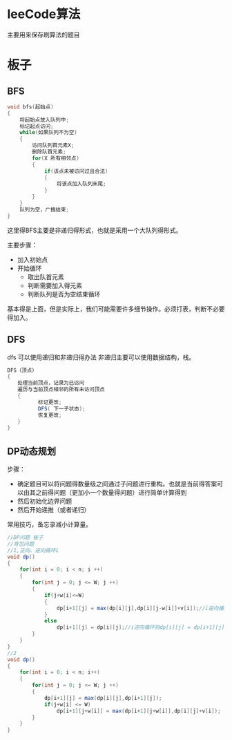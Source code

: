 # leeCode算法

主要用来保存刷算法的题目

# 板子

## BFS

```c++
void bfs(起始点)
{
	将起始点放入队列中;
	标记起点访问;
	while(如果队列不为空)
	{
		访问队列首元素X;
		删除队首元素;
		for(X 所有相邻点)
		{
			if(该点未被访问过且合法)
			{
				将该点加入队列末尾; 
			}
		} 
	} 
	队列为空，广搜结束; 
}
```
这里得BFS主要是非递归得形式，也就是采用一个大队列得形式。

主要步骤：
- 加入初始点
- 开始循环
    - 取出队首元素
    - 判断需要加入得元素
    - 判断队列是否为空结束循环


基本得是上面，但是实际上，我们可能需要许多细节操作。必须打表，判断不必要得加入。


## DFS

dfs 可以使用递归和非递归得办法
非递归主要可以使用数据结构，栈。


```java
DFS（顶点） 
{
　　处理当前顶点，记录为已访问
　　遍历与当前顶点相邻的所有未访问顶点
　　{
　　　　　　标记更改;
　　　　　　DFS( 下一子状态);
　　　　　　恢复更改;
　　}
}
```


## DP动态规划

步骤：
- 确定题目可以将问题得数量级之间通过子问题进行重构。也就是当前得答案可以由其之前得问题（更加小一个数量得问题）进行简单计算得到
- 然后初始化边界问题
- 然后开始递推（或者递归）

常用技巧，备忘录减小计算量。

```java
//DP问题 板子
//背包问题
//1,正向、逆向循环i
void dp()
{
    for(int i = 0; i < n; i ++)
    {
        for(int j = 0; j <= W; j ++)
        {
            if(j+w[i]<=W)
            {
                dp[i+1][j] = max(dp[i][j],dp[i][j-w[i]]+v[i]);//i逆向循环则dp[i][j] = max(dp[i+1][j],dp[i+1][j-w[i]]+v[i])
            }
            else
                dp[i+1][j] = dp[i][j];//i逆向循环则dp[i][j] = dp[i+1][j]
        }
    }
}
//2
void dp()
{
    for(int i = 0; i < n; i++)
    {
        for(int j = 0; j <= W; j ++)
        {
            dp[i+1][j] = max(dp[i][j],dp[i+1][j]);
            if(j+w[i] <= W)
                dp[i+1][j+w[i]] = max(dp[i+1][j+w[i]],dp[i][j]+v[i]);
        }
    }
}
```
